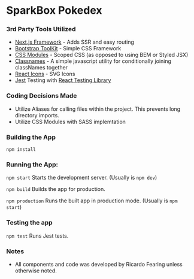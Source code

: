 # SparkBox Pokedex

### 3rd Party Tools Utilized

* [Next.js Framework](https://nextjs.org/) - Adds SSR and easy routing
* [Bootstrap ToolKit](https://getbootstrap.com/) - Simple CSS Framework
* [CSS Modules](https://github.com/css-modules/css-modules) - Scoped CSS (as opposed to using BEM or Styled JSX)
* [Classnames](https://github.com/JedWatson/classnames) - A simple javascript utility for conditionally joining classNames together
* [React Icons](https://github.com/react-icons/react-icons) - SVG Icons
* [Jest](https://jestjs.io/) Testing with [React Testing Library](https://github.com/testing-library/react-testing-library)

### Coding Decisions Made

* Utilize Aliases for calling files within the project. This prevents long directory imports.
* Utilize CSS Modules with SASS implemtation

### Building the App

`npm install`

### Running the App:

`npm start` Starts the development server. (Usually is `npm dev`)

`npm build` Builds the app for production.

`npm production` Runs the built app in production mode. (Usually is `npm start`)

### Testing the app

`npm test` Runs Jest tests.

### Notes

* All components and code was developed by Ricardo Fearing unless otherwise noted.